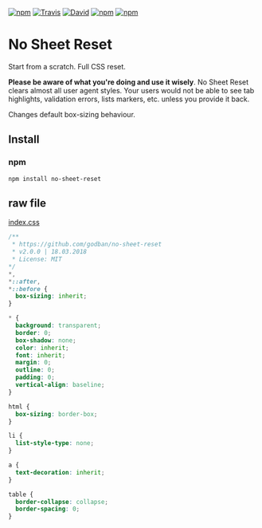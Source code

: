 [![npm](https://img.shields.io/npm/v/no-sheet-reset.svg?maxAge=2592000)](https://www.npmjs.com/package/no-sheet-reset)
[![Travis](https://img.shields.io/travis/godban/no-sheet-reset.svg?maxAge=2592000)](https://travis-ci.org/godban/no-sheet-reset)
[![David](https://img.shields.io/david/dev/godban/no-sheet-reset.svg)](https://github.com/godban/no-sheet-reset)
[![npm](https://img.shields.io/npm/dt/no-sheet-reset.svg?maxAge=2592000)](https://www.npmjs.com/package/no-sheet-reset)
[![npm](https://img.shields.io/npm/dm/no-sheet-reset.svg?maxAge=2592000)](https://www.npmjs.com/package/no-sheet-reset)

# No Sheet Reset

Start from a scratch. Full CSS reset.

**Please be aware of what you're doing and use it wisely**.
No Sheet Reset clears almost all user agent styles. Your users would not be able to see tab highlights, validation errors, lists markers, etc. unless you provide it back.

Changes default box-sizing behaviour.

## Install

### npm

```
npm install no-sheet-reset
```

## raw file

[index.css](https://raw.githubusercontent.com/godban/no-sheet-reset/master/index.css)


```css
/**
 * https://github.com/godban/no-sheet-reset
 * v2.0.0 | 18.03.2018
 * License: MIT
*/
*,
*::after,
*::before {
  box-sizing: inherit;
}

* {
  background: transparent;
  border: 0;
  box-shadow: none;
  color: inherit;
  font: inherit;
  margin: 0;
  outline: 0;
  padding: 0;
  vertical-align: baseline;
}

html {
  box-sizing: border-box;
}

li {
  list-style-type: none;
}

a {
  text-decoration: inherit;
}

table {
  border-collapse: collapse;
  border-spacing: 0;
}
```
